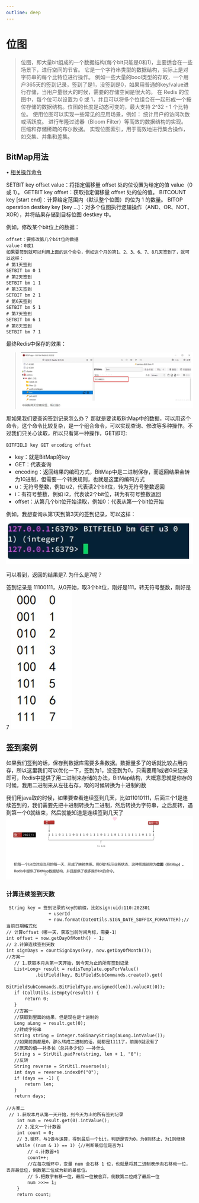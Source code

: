 ```yaml
---
outline: deep
---
```


# 位图

>位图，即大量bit组成的一个数据结构(每个bit只能是0和1)，主要适合在一些场景下，进行空间的节省。
它是一个字符串类型的数据结构，实际上是对字符串的每个比特位进行操作。
例如一些大量的bool类型的存取，一个用户365天的签到记录，签到了是1，没签到是0，如果用普通的key/value进行存储，当用户量很大的时候，需要的存储空间是很大的。
在 Redis 的位图中，每个位可以设置为 0 或 1，并且可以将多个位组合在一起形成一个按位存储的数据结构。位图的长度是动态可变的，最大支持 2^32 - 1 个比特位。
使用位图可以实现一些常见的应用场景，例如：
统计用户的访问次数或活跃度。
进行布隆过滤器（Bloom Filter）等高效的数据结构的实现。
压缩和存储稀疏的布尔数据。
实现位图索引，用于高效地进行集合操作，如交集、并集和差集。

## BitMap用法
• [相关操作命令](https://redis.io/docs/latest/commands/?group=bitmap/)

SETBIT key offset value：将指定偏移量 offset 处的位设置为给定的值 value（0 或 1）。
GETBIT key offset：获取指定偏移量 offset 处的位的值。
BITCOUNT key [start end]：计算给定范围内（默认整个位图）的位为 1 的数量。
BITOP operation destkey key [key …]：对多个位图执行逻辑操作（AND、OR、NOT、XOR），并将结果存储到目标位图 destkey 中。

例如，修改某个bit位上的数据：
~~~
offset：要修改第几个bit位的数据
value：0或1
如果要签到就可以利用上面的这个命令，例如这个月的第1、2、3、6、7、8几天签到了，就可以这样：
# 第1天签到
SETBIT bm 0 1
# 第2天签到
SETBIT bm 1 1
# 第3天签到
SETBIT bm 2 1
# 第6天签到
SETBIT bm 5 1
# 第7天签到
SETBIT bm 6 1
# 第8天签到
SETBIT bm 7 1
~~~

最终Redis中保存的效果：
> ![](../public/images/04.png)

那如果我们要查询签到记录怎么办？
那就是要读取BitMap中的数据，可以用这个命令，这个命令比较复杂，是一个组合命令，可以实现查询、修改等多种操作。不过我们只关心读取，所以只看第一种操作，GET即可:
~~~
BITFIELD key GET encoding offset
~~~
- key：就是BitMap的key  
- GET：代表查询  
- encoding：返回结果的编码方式，BitMap中是二进制保存，而返回结果会转为10进制，但需要一个转换规则，也就是这里的编码方式  
- u：无符号整数，例如 u2，代表读2个bit位，转为无符号整数返回  
- i：有符号整数，例如 i2，代表读2个bit位，转为有符号整数返回  
- offset：从第几个bit位开始读取，例如0：代表从第一个bit位开始  

例如，我想查询从第1天到第3天的签到记录，可以这样：
![](../public/images/05.png)

可以看到，返回的结果是7. 为什么是7呢？

签到记录是 11100111，从0开始，取3个bit位，刚好是111，转无符号整数，刚好是7
![](../public/images/06.png)



## 签到案例
如果我们签到的话，保存到数据库需要多条数据。数据量多了的话就比较占用内存，所以这里我们可以优化一下，签到为1，没签到为0，只需要用1或者0来记录即可，Redis中提供了用二进制来存储的办法，BitMap结构，大概意思就是你存的时候，我用二进制来从左往右存，取的时候转换为十进制的数

我们用java取的时候，如果要查看连续签到几天，比如11010111，后面三个1是连续签到的，我们需要先把十进制转换为二进制，然后转换为字符串，之后反转，遇到第一个0就结束，然后就能知道是连续签到几天了
![](../public/images/07.png)

### 计算连续签到天数
```
 String key = 签到记录的key的前缀，比如sign:uid:110:202301
                + userId
                + now.format(DateUtils.SIGN_DATE_SUFFIX_FORMATTER);//当前日期格式化
// 计算offset（哪一天，获取当前时间角标，需要-1）
int offset = now.getDayOfMonth() - 1;
// 2.计算连续签到天数
int signDays = countSignDays(key, now.getDayOfMonth());
//方案一
   // 1.获取本月从第一天开始，到今天为止的所有签到记录
   List<Long> result = redisTemplate.opsForValue()
           .bitField(key, BitFieldSubCommands.create().get(
                   BitFieldSubCommands.BitFieldType.unsigned(len)).valueAt(0));
   if (CollUtils.isEmpty(result)) {
       return 0;
   }
   //方案一
   //获取到里面的结果，但是现在是十进制的
   Long aLong = result.get(0);
   //转成字符串
   String string = Integer.toBinaryString(aLong.intValue());
   //如果前面都是0，那么转成二进制的话，就都是1111了，前面0就没有了
   //原来的值——补多长（总共多少位）——补什么
   String s = StrUtil.padPre(string, len + 1, "0");
   //反转
   String reverse = StrUtil.reverse(s);
   int days = reverse.indexOf("0");
   if (days == -1) {
       return len;
   }
   return days;

//方案二
 // 1.获取本月从第一天开始，到今天为止的所有签到记录
    int num = result.get(0).intValue();
    // 2.定义一个计数器
    int count = 0;
    // 3.循环，与1做与运算，得到最后一个bit，判断是否为0，为0则终止，为1则继续
    while ((num & 1) == 1) {//判断最低位是否为1
        // 4.计数器+1
        count++;
        //在每次循环中，变量 num 会右移 1 位，也就是将其二进制表示向右移动一位，丢弃最低位，倒数第二位成为新的最低位。
        // 5.把数字右移一位，最后一位被舍弃，倒数第二位成了最后一位
        num >>>= 1;
    }
    return count;
```
















